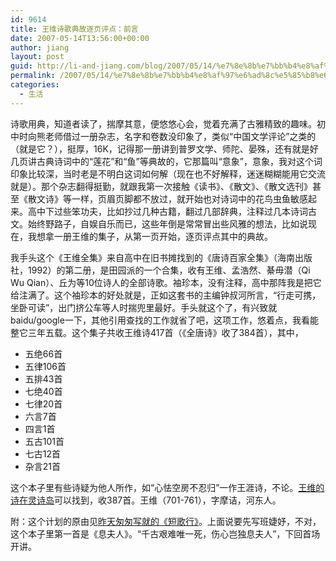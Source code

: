 ```yaml
---
id: 9614
title: 王维诗歌典故逐页评点：前言
date: 2007-05-14T13:56:00+00:00
author: jiang
layout: post
guid: http://li-and-jiang.com/blog/2007/05/14/%e7%8e%8b%e7%bb%b4%e8%af%97%e6%ad%8c%e5%85%b8%e6%95%85%e9%80%90%e9%a1%b5%e8%af%84%e7%82%b9%ef%bc%9a%e5%89%8d%e8%a8%80/
permalink: /2007/05/14/%e7%8e%8b%e7%bb%b4%e8%af%97%e6%ad%8c%e5%85%b8%e6%95%85%e9%80%90%e9%a1%b5%e8%af%84%e7%82%b9%ef%bc%9a%e5%89%8d%e8%a8%80/
categories:
  - 生活
---
```

诗歌用典，知道者读了，揣摩其意，便悠悠心会，觉着充满了古雅精致的趣味。初中时向熊老师借过一册杂志，名字和卷数没印象了，类似“中国文学评论”之类的（就是它？），挺厚，16K，记得那一册讲到普罗文学、师陀、晏殊，还有就是好几页讲古典诗词中的“莲花”和“鱼”等典故的，它那篇叫“意象”，意象，我对这个词印象比较深，当时老是不明白这词如何解（现在也不好解释，迷迷糊糊能用它交流就是）。那个杂志翻得挺勤，就跟我第一次接触《读书》、《散文》、《散文选刊》甚至《散文诗》等一样，页眉页脚都不放过，就开始也对诗词中的花鸟虫鱼敏感起来。高中下过些笨功夫，比如抄过几种古籍，翻过几部辞典，注释过几本诗词古文。始终野路子，自娱自乐而已，这些年倒是常常冒出些风雅的想法，比如说现在，我想拿一册王维的集子，从第一页开始，逐页评点其中的典故。 

我手头这个《王维全集》来自高中在旧书摊找到的《唐诗百家全集》（海南出版社，1992）的第二册，是田园派的一个合集，收有王维、孟浩然、綦毋潜（Qi Wu Qian）、丘为等10位诗人的全部诗歌。袖珍本，没有注释，高中那阵我是把它给注满了。这个袖珍本的好处就是，正如这套书的主编钟叔河所言，“行走可携，坐卧可读”，出门挤公车等人时揣兜里最好。手头就这个了，有兴致就baidu/google一下，其他引用查找的工作就省了吧，这项工作，悠着点，我看能整它三年五载。这个集子共收王维诗417首（《全唐诗》收了384首），其中， 

  * 五绝66首 
  * 五律106首 
  * 五排43首 
  * 七绝40首 
  * 七律20首 
  * 六言7首 
  * 四言1首 
  * 五古101首 
  * 七古12首 
  * 杂言21首

这个本子里有些诗疑为他人所作，如“心怯空房不忍归”一作王涯诗，不论。<a href="http://www.lingshidao.com/gushi/wangwei.htm" target="_blank">王维的诗在灵诗岛</a>可以找到，收387首。王维（701-761），字摩诘，河东人。 

附：这个计划的原由见<a href="http://panshanghu.spaces.live.com/blog/cns!48FF0CB3CA580A89!1231.entry" target="_blank">昨天匆匆写就的《短歌行》</a>。上面说要先写班婕妤，不对，这个本子里第一首是《息夫人》。“千古艰难唯一死，伤心岂独息夫人”，下回首场开讲。